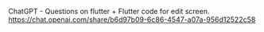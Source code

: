 ChatGPT - Questions on flutter + Flutter code for edit screen.
	https://chat.openai.com/share/b6d97b09-6c86-4547-a07a-956d12522c58